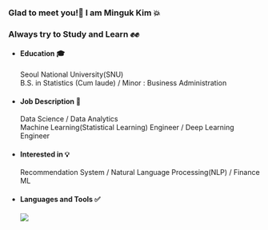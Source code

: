 ### Glad to meet you!👏 I am Minguk Kim 💥
### Always try to Study and Learn ✊✊

* #### Education 🎓
  Seoul National University(SNU)   
  B.S. in Statistics (Cum laude) / Minor :  Business Administration

* #### Job Description 🏢
  Data Science / Data Analytics  
  Machine Learning(Statistical Learning) Engineer / Deep Learning Engineer

* #### Interested in 💡
  Recommendation System / Natural Language Processing(NLP) / Finance ML

* #### Languages and Tools ✅
  <img src="https://img.shields.io/badge/[Python]-[#3776AB]?style=flat-square&logo=[Python]&logoColor=white"/>



<!--
**mingqook/mingqook** is a ✨ _special_ ✨ repository because its `README.md` (this file) appears on your GitHub profile.

Here are some ideas to get you started:

- 🔭 I’m currently working on ...
- 🌱 I’m currently learning ...
- 👯 I’m looking to collaborate on ...
- 🤔 I’m looking for help with ...
- 💬 Ask me about ...
- 📫 How to reach me: ...
- 😄 Pronouns: ...
- ⚡ Fun fact: ...
-->
